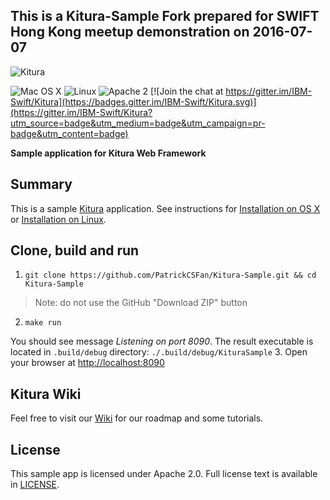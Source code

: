 ## This is a Kitura-Sample Fork prepared for SWIFT Hong Kong meetup demonstration on 2016-07-07

![Kitura](https://raw.githubusercontent.com/IBM-Swift/Kitura/master/Documentation/KituraLogo.png)

![Mac OS X](https://img.shields.io/badge/os-Mac%20OS%20X-green.svg?style=flat)
![Linux](https://img.shields.io/badge/os-linux-green.svg?style=flat)
![Apache 2](https://img.shields.io/badge/license-Apache2-blue.svg?style=flat)
[![Join the chat at https://gitter.im/IBM-Swift/Kitura](https://badges.gitter.im/IBM-Swift/Kitura.svg)](https://gitter.im/IBM-Swift/Kitura?utm_source=badge&utm_medium=badge&utm_campaign=pr-badge&utm_content=badge)

**Sample application for Kitura Web Framework**

## Summary

This is a sample [Kitura](https://github.com/IBM-Swift/Kitura/tree/master) application. See instructions for [Installation on OS X ](https://github.com/IBM-Swift/Kitura/tree/master#installation-os-x) or [Installation on Linux](https://github.com/IBM-Swift/Kitura/tree/master#installation-linux-apt-based).

## Clone, build and run
1. `git clone https://github.com/PatrickCSFan/Kitura-Sample.git && cd Kitura-Sample`
> Note: do not use the GitHub "Download ZIP" button

2. `make run`

  You should see message _Listening on port 8090_. The result executable is located in `.build/debug` directory: `./.build/debug/KituraSample`
3. Open your browser at [http://localhost:8090](http://localhost:8090)

## Kitura Wiki
Feel free to visit our [Wiki](https://github.com/IBM-Swift/Kitura/wiki) for our roadmap and some tutorials.

## License

This sample app is licensed under Apache 2.0. Full license text is available in [LICENSE](LICENSE.txt).
